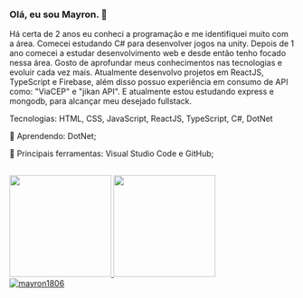 ### Olá, eu sou Mayron. 👋
Há certa de 2 anos eu conheci a programação e me identifiquei muito com a área. Comecei estudando C# para desenvolver jogos na unity. Depois de 1 ano comecei a estudar desenvolvimento web e desde então tenho focado nessa área.
Gosto de aprofundar meus conhecimentos nas tecnologias e evoluir cada vez mais.
Atualmente desenvolvo projetos em ReactJS, TypeScript e Firebase, além disso possuo experiência em consumo de API como: "ViaCEP" e "jikan API". E atualmente estou estudando express e mongodb, para alcançar meu desejado fullstack.


Tecnologias: HTML, CSS, JavaScript, ReactJS, TypeScript, C#, DotNet

🌱 Aprendendo: DotNet;

🎒 Principais ferramentas: Visual Studio Code e GitHub;
##
  
<div>
  <a href="https://github.com/mayron1806">
  <img height="180em" src="https://github-readme-stats.vercel.app/api?username=mayron1806&show_icons=true&theme=dark&include_all_commits=true&count_private=true"/>
  <img height="180em" src="https://github-readme-stats.vercel.app/api/top-langs/?username=mayron1806&layout=compact&langs_count=7&theme=dark"/>
</div>
<img src="https://komarev.com/ghpvc/?username=mayron1806&color=green" alt="mayron1806" /> 


